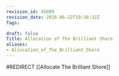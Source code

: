 ```yaml
---
revision_id: 45099
revision_date: 2016-06-22T19:38:32Z
Tags:

draft: false
Title: Allocation of The Brilliant Shore
aliases:
- Allocation_of_The_Brilliant_Shore
---
```

#REDIRECT [[Allocate The Brilliant Shore]]